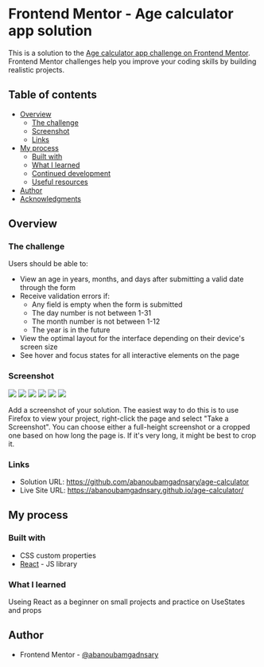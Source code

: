 # Frontend Mentor - Age calculator app solution

This is a solution to the [Age calculator app challenge on Frontend Mentor](https://www.frontendmentor.io/challenges/age-calculator-app-dF9DFFpj-Q). Frontend Mentor challenges help you improve your coding skills by building realistic projects.

## Table of contents

- [Overview](#overview)
  - [The challenge](#the-challenge)
  - [Screenshot](#screenshot)
  - [Links](#links)
- [My process](#my-process)
  - [Built with](#built-with)
  - [What I learned](#what-i-learned)
  - [Continued development](#continued-development)
  - [Useful resources](#useful-resources)
- [Author](#author)
- [Acknowledgments](#acknowledgments)

## Overview

### The challenge

Users should be able to:

- View an age in years, months, and days after submitting a valid date through the form
- Receive validation errors if:
  - Any field is empty when the form is submitted
  - The day number is not between 1-31
  - The month number is not between 1-12
  - The year is in the future
- View the optimal layout for the interface depending on their device's screen size
- See hover and focus states for all interactive elements on the page

### Screenshot

![](./design/Active%20state.jpeg)
![](./design/Desktop%20View.jpeg)
![](./design/Error%20State%202.jpeg)
![](./design/Error%20State.jpeg)
![](./design/Mobile%20View.jpeg)
![](./design/Static%20view.jpeg)

Add a screenshot of your solution. The easiest way to do this is to use Firefox to view your project, right-click the page and select "Take a Screenshot". You can choose either a full-height screenshot or a cropped one based on how long the page is. If it's very long, it might be best to crop it.

### Links

- Solution URL: https://github.com/abanoubamgadnsary/age-calculator
- Live Site URL: https://abanoubamgadnsary.github.io/age-calculator/

## My process

### Built with

- CSS custom properties
- [React](https://reactjs.org/) - JS library

### What I learned

Useing React as a beginner on small projects and practice on UseStates and props

## Author

- Frontend Mentor - [@abanoubamgadnsary](https://www.frontendmentor.io/profile/abanoubamgadnsary)
